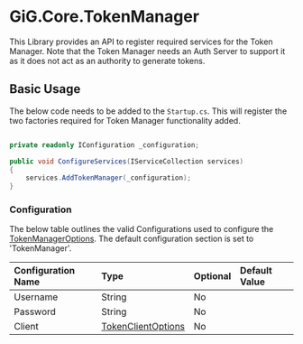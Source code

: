 ﻿# GiG.Core.TokenManager

This Library provides an API to register required services for the Token Manager. Note that the Token Manager needs an Auth Server to support it as it does not 
act as an authority to generate tokens.

## Basic Usage

The below code needs to be added to the `Startup.cs`. This will register the two factories required for Token Manager functionality added.

```csharp

private readonly IConfiguration _configuration;

public void ConfigureServices(IServiceCollection services)
{
    services.AddTokenManager(_configuration);
}

```

### Configuration

The below table outlines the valid Configurations used to configure the [TokenManagerOptions](..\src\GiG.Core.TokenManager\Models\TokenManagerOptions.cs). 
The default configuration section is set to 'TokenManager'.


| Configuration Name | Type                                                                            | Optional | Default Value |
|:-------------------|:--------------------------------------------------------------------------------|:---------|:--------------|
| Username           | String                                                                          | No       |               |
| Password           | String                                                                          | No       |               |
| Client             | [TokenClientOptions](..\src\GiG.Core.TokenManager\Models\TokenClientOptions.cs) | No       |               |
